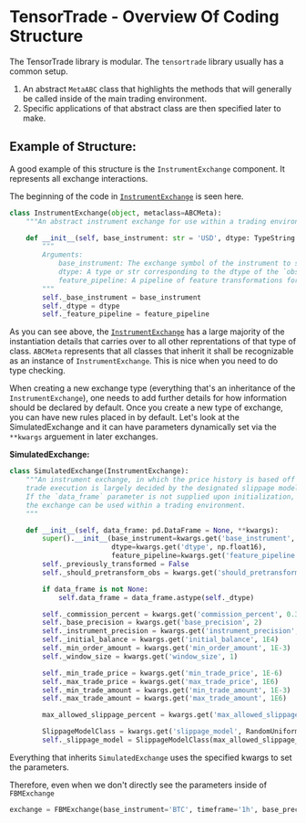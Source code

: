 # TensorTrade - Overview Of Coding Structure

The TensorTrade library is modular. The `tensortrade` library usually has a common setup.

1. An abstract `MetaABC` class that highlights the methods that will generally be called inside of the main trading environment.
2. Specific applications of that abstract class are then specified later to make.

## Example of Structure:
A good example of this structure is the `InstrumentExchange` component. It represents all exchange interactions.

The beginning of the code in [`InstrumentExchange`](https://github.com/notadamking/tensortrade/blob/master/tensortrade/exchanges/instrument_exchange.py) is seen here.


```py
class InstrumentExchange(object, metaclass=ABCMeta):
    """An abstract instrument exchange for use within a trading environment."""

    def __init__(self, base_instrument: str = 'USD', dtype: TypeString = np.float16, feature_pipeline: FeaturePipeline = None):
        """
        Arguments:
            base_instrument: The exchange symbol of the instrument to store/measure value in.
            dtype: A type or str corresponding to the dtype of the `observation_space`.
            feature_pipeline: A pipeline of feature transformations for transforming observations.
        """
        self._base_instrument = base_instrument
        self._dtype = dtype
        self._feature_pipeline = feature_pipeline
```


As you can see above, the [`InstrumentExchange`](https://github.com/notadamking/tensortrade/blob/master/tensortrade/exchanges/instrument_exchange.py) has a large majority of the instantiation details that carries over to all other reprentations of that type of class. `ABCMeta` represents that all classes that inherit it shall be recognizable as an instance of `InstrumentExchange`. This is nice when you need to do type checking.

When creating a new exchange type (everything that's an inheritance of the `InstrumentExchange`), one needs to add further details for how information should be declared by default. Once you create a new type of exchange, you can have new rules placed in by default. Let's look at the SimulatedExchange and it can have parameters dynamically set via the `**kwargs` arguement in later exchanges.



**SimulatedExchange:**

```py
class SimulatedExchange(InstrumentExchange):
    """An instrument exchange, in which the price history is based off the supplied data frame and
    trade execution is largely decided by the designated slippage model.
    If the `data_frame` parameter is not supplied upon initialization, it must be set before
    the exchange can be used within a trading environment.
    """

    def __init__(self, data_frame: pd.DataFrame = None, **kwargs):
        super().__init__(base_instrument=kwargs.get('base_instrument', 'USD'),
                         dtype=kwargs.get('dtype', np.float16),
                         feature_pipeline=kwargs.get('feature_pipeline', None))
        self._previously_transformed = False
        self._should_pretransform_obs = kwargs.get('should_pretransform_obs', False)

        if data_frame is not None:
            self.data_frame = data_frame.astype(self._dtype)

        self._commission_percent = kwargs.get('commission_percent', 0.3)
        self._base_precision = kwargs.get('base_precision', 2)
        self._instrument_precision = kwargs.get('instrument_precision', 8)
        self._initial_balance = kwargs.get('initial_balance', 1E4)
        self._min_order_amount = kwargs.get('min_order_amount', 1E-3)
        self._window_size = kwargs.get('window_size', 1)

        self._min_trade_price = kwargs.get('min_trade_price', 1E-6)
        self._max_trade_price = kwargs.get('max_trade_price', 1E6)
        self._min_trade_amount = kwargs.get('min_trade_amount', 1E-3)
        self._max_trade_amount = kwargs.get('max_trade_amount', 1E6)

        max_allowed_slippage_percent = kwargs.get('max_allowed_slippage_percent', 1.0)

        SlippageModelClass = kwargs.get('slippage_model', RandomUniformSlippageModel)
        self._slippage_model = SlippageModelClass(max_allowed_slippage_percent)
```


Everything that inherits `SimulatedExchange` uses the specified kwargs to set the parameters.

Therefore, even when we don't directly see the parameters inside of `FBMExchange`

```py
exchange = FBMExchange(base_instrument='BTC', timeframe='1h', base_precision=4) # we're replacing the default base precision.
```

